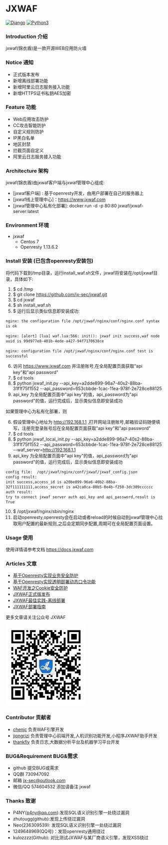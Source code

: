 # JXWAF


[![Django](https://img.shields.io/badge/centos-7-brightgreen.svg)](https://www.centos.org/)
[![Python3](https://img.shields.io/badge/openresty-1.13.6.2-brightgreen)](http://openresty.org/en/)

### Introduction 介绍

jxwaf(锦衣盾)是一款开源WEB应用防火墙

### Notice 通知
  - 正式版本发布
  - 新增离线部署功能
  - 新增阿里云日志服务接入功能
  - 新增HTTPS证书私钥AES加密
  
### Feature 功能
  - Web应用攻击防护
  - CC攻击智能防护
  - 自定义规则防护
  - IP黑白名单
  - 地区封禁
  - 拦截页面自定义
  - 阿里云日志服务接入功能

### Architecture 架构

jxwaf(锦衣盾)由jxwaf客户端与jxwaf管理中心组成:
  - [jxwaf客户端] : 基于openresty开发，由用户部署在自己的服务器上
  - [jxwaf线上管理中心]：https://www.jxwaf.com
  - [jxwaf管理中心私有化部署]: docker run -d -p 80:80 jxwaf/jxwaf-server:latest


### Environment 环境

  - jxwaf 
    - Centos 7
    - Openresty 1.13.6.2

###  Install 安装 (已包含openresty安装包)
将代码下载到/tmp目录，运行install_waf.sh文件，jxwaf将安装在/opt/jxwaf目录，具体如下:

   1. $ cd /tmp
   2. $ git clone https://github.com/jx-sec/jxwaf.git
   3. $ cd jxwaf
   4. $ sh install_waf.sh 
   5. $ 运行后显示类似信息即安装成功: 
   

```
nginx: the configuration file /opt/jxwaf/nginx/conf/nginx.conf syntax is ok

nginx: [alert] [lua] waf.lua:566: init(): jxwaf init success,waf node uuid is 99d977e8-401b-4ede-a427-94f7170638ce

nginx: configuration file /opt/jxwaf/nginx/conf/nginx.conf test is successful
```


   6. 访问 https://www.jxwaf.com 并注册账号,在全局配置页面获取"api key"和"api password"
   7. $ cd tools
   8. $ python jxwaf_init.py --api_key=a2dde899-96a7-40s2-88ba-31f1f75f1552 --api_password=653cbbde-1cac-11ea-978f-2e728ce88125
   9. api_key 为全局配置页面中"api key"的值，api_password为"api password"的值，运行完成后，显示类似信息即安装成功
   



如果管理中心为私有化部署，则

   6. 假设管理中心地址为 http://192.168.1.1 ,打开网站注册账号,邮箱验证码随便填写，注册完登录账号后在全局配置页面获取"api key"和"api password"
   7. $ cd tools
   8. $ python jxwaf_local_init.py --api_key=a2dde899-96a7-40s2-88ba-31f1f75f1552 --api_password=653cbbde-1cac-11ea-978f-2e728ce88125 --waf_server=http://192.168.1.1
   9. api_key 为全局配置页面中"api key"的值，api_password为"api password"的值，运行完成后，显示类似信息即安装成功

```
config file:  /opt/jxwaf/nginx/conf/jxwaf/jxwaf_config.json
config result:
init success,access_id is a20be899-96a6-40b2-88ba-32f111111111,access_secret is a42ca0ca-80b5-8e4b-f250-3dc309cccccc
auth result:
try to connect jxwaf server auth api_key and api_password,result is True
```
   10. $ /opt/jxwaf/nginx/sbin/nginx
   11. 启动openresty,openresty会在启动或者reload的时候自动到jxwaf管理中心拉取用户配置的最新规则,之后会定期同步配置,周期可在全局配置页面设置。
  

### Usage 使用
使用详情请参考文档
https://docs.jxwaf.com


### Articles 文章
   * [基于Openresty实现业务安全防护 ](http://www.freebuf.com/vuls/150571.html)
   * [基于Openresty实现透明部署动态口令功能](http://www.freebuf.com/articles/network/150959.html)
   * [WAF开发之Cookie安全防护  ](http://www.freebuf.com/articles/web/164232.html) 
   * [JXWAF正式版发布](https://mp.weixin.qq.com/s/EWbWXJoUlcKlu3vTDDDYuQ)
   * [JXWAF最佳实践-离线部署](https://mp.weixin.qq.com/s/3Q8FvAd9Lx7DLvrttE8xkw)
   * [JXWAF部署指南](https://mp.weixin.qq.com/s/7WXUQRCnq4-_hUXS1kmlZQ)

更多文章请关注公众号 JXWAF

![](img/qrcode.jpg)
    

### Contributor 贡献者
- [chenjc](https://github.com/jx-sec) 负责WAF引擎开发
- [jiongrizi](https://github.com/jiongrizi) 负责管理中心前端开发,人机识别功能开发,小程序JXWAF助手开发
- [thankfly](https://github.com/thankfly)   负责日志,大数据分析平台及机器学习平台开发


### BUG&Requirement BUG&需求

- github 提交BUG或需求
- QQ群 730947092
- 邮箱 jx-sec@outlook.com
- 微信/QQ 574604532 添加请备注 jxwaf

### Thanks 致谢
 - P4NY(p4ny@qq.com):发现SQL语义识别引擎一处绕过漏洞  
 - zhutougg(github):发现上传绕过漏洞
 - Neo(236309539): 发现SQL语义识别引擎一处绕过漏洞
 - 1249648969(QQ号)：发现openresty通用绕过
 - kulozzzz(Github): 对比测试JXWAF与某厂商语义引擎，发现XSS绕过

